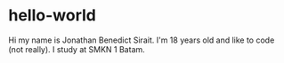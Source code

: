 # hello-world
Hi my name is Jonathan Benedict Sirait. I'm 18 years old and like to code (not really). I study at SMKN 1 Batam.
